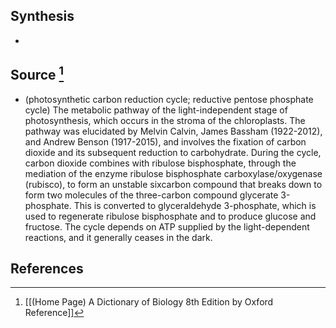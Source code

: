 ## Synthesis
- 
## Source [^1]
- (photosynthetic carbon reduction cycle; reductive pentose phosphate cycle) The metabolic pathway of the light-independent stage of photosynthesis, which occurs in the stroma of the chloroplasts. The pathway was elucidated by Melvin Calvin, James Bassham (1922-2012), and Andrew Benson (1917-2015), and involves the fixation of carbon dioxide and its subsequent reduction to carbohydrate. During the cycle, carbon dioxide combines with ribulose bisphosphate, through the mediation of the enzyme ribulose bisphosphate carboxylase/oxygenase (rubisco), to form an unstable sixcarbon compound that breaks down to form two molecules of the three-carbon compound glycerate 3-phosphate. This is converted to glyceraldehyde 3-phosphate, which is used to regenerate ribulose bisphosphate and to produce glucose and fructose. The cycle depends on ATP supplied by the light-dependent reactions, and it generally ceases in the dark.
## References

[^1]: [[(Home Page) A Dictionary of Biology 8th Edition by Oxford Reference]]
